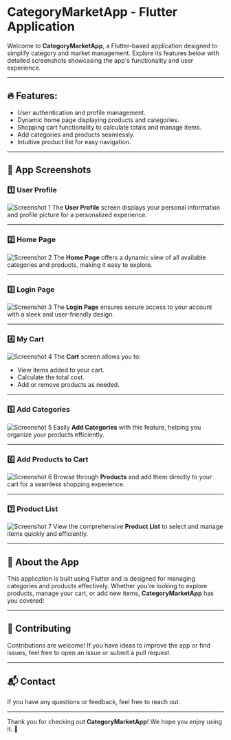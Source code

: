 # CategoryMarketApp - Flutter Application

Welcome to **CategoryMarketApp**, a Flutter-based application designed to simplify category and market management. Explore its features below with detailed screenshots showcasing the app's functionality and user experience.

---

## 🔥 Features:
- User authentication and profile management.
- Dynamic home page displaying products and categories.
- Shopping cart functionality to calculate totals and manage items.
- Add categories and products seamlessly.
- Intuitive product list for easy navigation.

---

## 📸 App Screenshots

### 1️⃣ **User Profile**
![Screenshot 1](screenshots/screenshot1.jpeg)
The **User Profile** screen displays your personal information and profile picture for a personalized experience.

---

### 2️⃣ **Home Page**
![Screenshot 2](screenshots/screenshot2.jpeg)
The **Home Page** offers a dynamic view of all available categories and products, making it easy to explore.

---

### 3️⃣ **Login Page**
![Screenshot 3](screenshots/screenshot3.jpeg)
The **Login Page** ensures secure access to your account with a sleek and user-friendly design.

---

### 4️⃣ **My Cart**
![Screenshot 4](screenshots/screenshot4.jpeg)
The **Cart** screen allows you to:
- View items added to your cart.
- Calculate the total cost.
- Add or remove products as needed.

---

### 5️⃣ **Add Categories**
![Screenshot 5](screenshots/screenshot5.jpeg)
Easily **Add Categories** with this feature, helping you organize your products efficiently.

---

### 6️⃣ **Add Products to Cart**
![Screenshot 6](screenshots/screenshot6.jpeg)
Browse through **Products** and add them directly to your cart for a seamless shopping experience.

---

### 7️⃣ **Product List**
![Screenshot 7](screenshots/screenshot7.jpeg)
View the comprehensive **Product List** to select and manage items quickly and efficiently.

---

## 🚀 About the App
This application is built using Flutter and is designed for managing categories and products effectively. Whether you're looking to explore products, manage your cart, or add new items, **CategoryMarketApp** has you covered!

---

## 🤝 Contributing
Contributions are welcome! If you have ideas to improve the app or find issues, feel free to open an issue or submit a pull request.

---

## 📬 Contact
If you have any questions or feedback, feel free to reach out.

---

Thank you for checking out **CategoryMarketApp**! We hope you enjoy using it. 🎉

